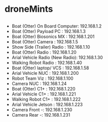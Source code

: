 # droneMints
##

- Boat (Otter) On Board Computer: 192.168.1.2
- Boat (Otter) Payload PC             : 192.168.1.3
- Boat (Otter) Biosonics MX          : 192.168.1.201
- Boat (Otter) Camera                   : 192.168.1.5
- Show Side (Trailer) Radio          : 192.168.1.10
- Boat (Otter) Radio                      : 192.168.1.20
- Arial Vehicle Radio (New Radio): 192.168.1.30 
- Walking Robot Radio                  : 192.168.1.40
- Boat (Otter) laptop/ VCS             : 192.168.1.58
- Arial Vehicle NUC                        : 192.168.1.200
- Robot Team Viz                           : 192.168.1.100
- Camera NUC                               : 192.168.1.24
- Boat (Otter) C1+                          : 192.168.1.220
- Arial Vehicle C1+                         : 192.168.1.221
- Walking Robot C1+                      : 192.168.1.222 
- Arial Vehicle Jetson                      : 192.168.1.223 
- Camera Front -: 192.168.1.230
- Camera Rear -: 192.168.1.231
